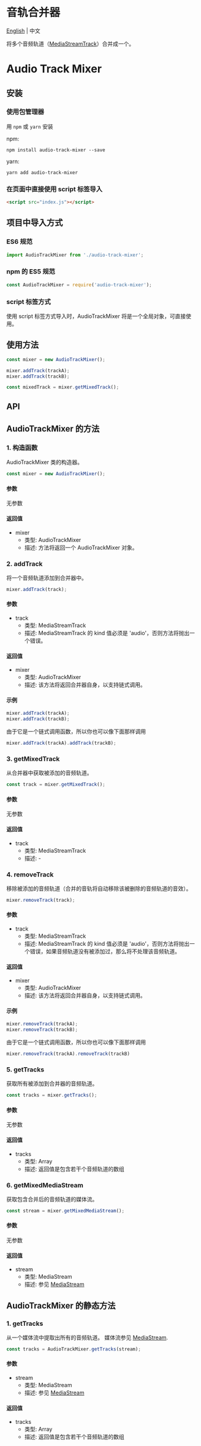 # 音轨合并器

[English](./README.md) | 中文

将多个音频轨道（[MediaStreamTrack](https://developer.mozilla.org/zh-CN/docs/Web/API/MediaStreamTrack)）合并成一个。
# Audio Track Mixer

## 安装

### 使用包管理器

用 `npm` 或 `yarn` 安装

npm:

```shell
npm install audio-track-mixer --save
```

yarn:

```shell
yarn add audio-track-mixer
```

### 在页面中直接使用 script 标签导入

```html
<script src="index.js"></script>
```


## 项目中导入方式

### ES6 规范

```js
import AudioTrackMixer from './audio-track-mixer';
```

### npm 的 ES5 规范

```js
const AudioTrackMixer = require('audio-track-mixer');
```

### script 标签方式

使用 script 标签方式导入时，AudioTrackMixer 将是一个全局对象，可直接使用。


## 使用方法

```js
const mixer = new AudioTrackMixer();

mixer.addTrack(trackA);
mixer.addTrack(trackB);

const mixedTrack = mixer.getMixedTrack();
```


## API


## AudioTrackMixer 的方法

### 1. 构造函数

AudioTrackMixer 类的构造器。


```js
const mixer = new AudioTrackMixer();
```

#### 参数

无参数

#### 返回值

- mixer
  - 类型: AudioTrackMixer
  - 描述: 方法将返回一个 AudioTrackMixer 对象。


### 2. addTrack

将一个音频轨道添加到合并器中。

```js
mixer.addTrack(track);
```

#### 参数 

- track
  - 类型: MediaStreamTrack
  - 描述: MediaStreamTrack 的 kind 值必须是 'audio'，否则方法将抛出一个错误。

#### 返回值

- mixer
  - 类型: AudioTrackMixer
  - 描述: 该方法将返回合并器自身，以支持链式调用。


#### 示例 

```js
mixer.addTrack(trackA);
mixer.addTrack(trackB);
```

由于它是一个链式调用函数，所以你也可以像下面那样调用

```js
mixer.addTrack(trackA).addTrack(trackB);
```

### 3. getMixedTrack

从合并器中获取被添加的音频轨道。


```js
const track = mixer.getMixedTrack();
```

#### 参数 

无参数

#### 返回值

- track
  - 类型: MediaStreamTrack
  - 描述: -


### 4. removeTrack

移除被添加的音频轨道（合并的音轨将自动移除该被删除的音频轨道的音效）。

```js
mixer.removeTrack(track);
```

#### 参数

- track
  - 类型: MediaStreamTrack
  - 描述: MediaStreamTrack 的 kind 值必须是 'audio'，否则方法将抛出一个错误，如果音频轨道没有被添加过，那么将不处理该音频轨道。

#### 返回值

- mixer
  - 类型: AudioTrackMixer
  - 描述: 该方法将返回合并器自身，以支持链式调用。

#### 示例

```js
mixer.removeTrack(trackA);
mixer.removeTrack(trackB);
```

由于它是一个链式调用函数，所以你也可以像下面那样调用

```js
mixer.removeTrack(trackA).removeTrack(trackB)
```


### 5. getTracks

获取所有被添加到合并器的音频轨道。

```js
const tracks = mixer.getTracks();
```

#### 参数

无参数

#### 返回值

- tracks
  - 类型: Array
  - 描述: 返回值是包含若干个音频轨道的数组


### 6. getMixedMediaStream

获取包含合并后的音频轨道的媒体流。

```js
const stream = mixer.getMixedMediaStream();
```

#### 参数

无参数

#### 返回值

- stream
  - 类型: MediaStream
  - 描述: 参见 [MediaStream](https://developer.mozilla.org/zh-CN/docs/Web/API/MediaStream)


## AudioTrackMixer 的静态方法

### 1. getTracks

从一个媒体流中提取出所有的音频轨道。 媒体流参见 [MediaStream](https://developer.mozilla.org/zh-CN/docs/Web/API/MediaStream).

```js
const tracks = AudioTrackMixer.getTracks(stream);
```

#### 参数

- stream
  - 类型: MediaStream
  - 描述: 参见 [MediaStream](https://developer.mozilla.org/zh-CN/docs/Web/API/MediaStream)

#### 返回值

- tracks
  - 类型: Array
  - 描述: 返回值是包含若干个音频轨道的数组
